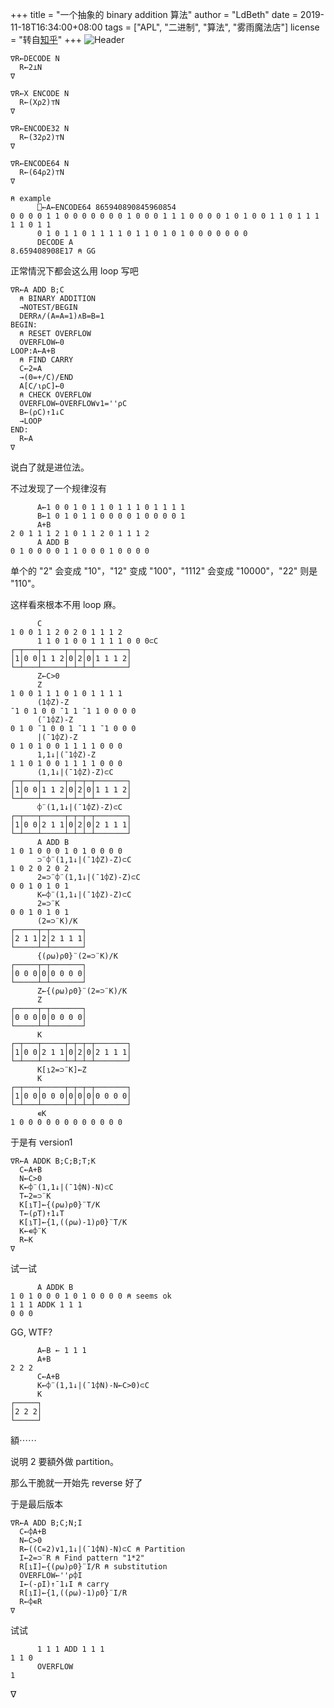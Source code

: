 +++
title = "一个抽象的 binary addition 算法"
author = "LdBeth"
date = 2019-11-18T16:34:00+08:00
tags = ["APL", "二进制", "算法", "雾雨魔法店"]
license = "转自[知乎](https://zhuanlan.zhihu.com/p/92381693)"
+++
![Header](v2-ab78974f11ac5d246038b7f47a3f1c15_1440w.image.png)

````apl
∇R←DECODE N
  R←2⊥N
∇

∇R←X ENCODE N
  R←(X⍴2)⊤N
∇

∇R←ENCODE32 N
  R←(32⍴2)⊤N
∇

∇R←ENCODE64 N
  R←(64⍴2)⊤N
∇

⍝ example
      ⎕←A←ENCODE64 865940890845960854
0 0 0 0 1 1 0 0 0 0 0 0 0 1 0 0 0 1 1 1 0 0 0 0 1 0 1 0 0 1 1 0 1 1 1 1 1 0 1 1
      0 1 0 1 1 0 1 1 1 1 0 1 1 0 1 0 1 0 0 0 0 0 0 0
      DECODE A
8.659408908E17 ⍝ GG
````

正常情況下都会这么用 loop 写吧

````apl
∇R←A ADD B;C
  ⍝ BINARY ADDITION
  →NOTEST/BEGIN
  DERR∧/(A=A=1)∧B=B=1
BEGIN:
  ⍝ RESET OVERFLOW
  OVERFLOW←0
LOOP:A←A+B
  ⍝ FIND CARRY
  C←2=A
  →(0=+/C)/END
  A[C/⍳⍴C]←0
  ⍝ CHECK OVERFLOW
  OVERFLOW←OVERFLOW∨1=''⍴C
  B←(⍴C)↑1↓C
  →LOOP
END:
  R←A
∇
````

说白了就是进位法。

不过发现了一个规律沒有

````apl
      A←1 0 0 1 0 1 1 0 1 1 1 0 1 1 1 1
      B←1 0 1 0 1 1 0 0 0 0 1 0 0 0 0 1
      A+B
2 0 1 1 1 2 1 0 1 1 2 0 1 1 1 2
      A ADD B
0 1 0 0 0 0 1 1 0 0 0 1 0 0 0 0
````

单个的 "2" 会变成 "10"，"12" 变成 "100"，"1112" 会变成 "10000"，"22" 则是 "110"。

这样看來根本不用 loop 麻。

````apl
      C
1 0 0 1 1 2 0 2 0 1 1 1 2
      1 1 0 1 0 0 1 1 1 1 0 0 0⊂C
┌─┬───┬─────┬─┬─┬─┬───────┐
│1│0 0│1 1 2│0│2│0│1 1 1 2│
└─┴───┴─────┴─┴─┴─┴───────┘
      Z←C>0
      Z
1 0 0 1 1 1 0 1 0 1 1 1 1
      (1⌽Z)-Z
¯1 0 1 0 0 ¯1 1 ¯1 1 0 0 0 0
      (¯1⌽Z)-Z
0 1 0 ¯1 0 0 1 ¯1 1 ¯1 0 0 0
      |(¯1⌽Z)-Z
0 1 0 1 0 0 1 1 1 1 0 0 0
      1,1↓|(¯1⌽Z)-Z
1 1 0 1 0 0 1 1 1 1 0 0 0
      (1,1↓|(¯1⌽Z)-Z)⊂C
┌─┬───┬─────┬─┬─┬─┬───────┐
│1│0 0│1 1 2│0│2│0│1 1 1 2│
└─┴───┴─────┴─┴─┴─┴───────┘
      ⌽¨(1,1↓|(¯1⌽Z)-Z)⊂C
┌─┬───┬─────┬─┬─┬─┬───────┐
│1│0 0│2 1 1│0│2│0│2 1 1 1│
└─┴───┴─────┴─┴─┴─┴───────┘
      A ADD B
1 0 1 0 0 0 1 0 1 0 0 0 0
      ⊃¨⌽¨(1,1↓|(¯1⌽Z)-Z)⊂C
1 0 2 0 2 0 2
      2=⊃¨⌽¨(1,1↓|(¯1⌽Z)-Z)⊂C
0 0 1 0 1 0 1
      K←⌽¨(1,1↓|(¯1⌽Z)-Z)⊂C
      2=⊃¨K
0 0 1 0 1 0 1
      (2=⊃¨K)/K
┌─────┬─┬───────┐
│2 1 1│2│2 1 1 1│
└─────┴─┴───────┘
      {(⍴⍵)⍴0}¨(2=⊃¨K)/K
┌─────┬─┬───────┐
│0 0 0│0│0 0 0 0│
└─────┴─┴───────┘
      Z←{(⍴⍵)⍴0}¨(2=⊃¨K)/K
      Z
┌─────┬─┬───────┐
│0 0 0│0│0 0 0 0│
└─────┴─┴───────┘
      K
┌─┬───┬─────┬─┬─┬─┬───────┐
│1│0 0│2 1 1│0│2│0│2 1 1 1│
└─┴───┴─────┴─┴─┴─┴───────┘
      K[⍸2=⊃¨K]←Z
      K
┌─┬───┬─────┬─┬─┬─┬───────┐
│1│0 0│0 0 0│0│0│0│0 0 0 0│
└─┴───┴─────┴─┴─┴─┴───────┘
      ∊K
1 0 0 0 0 0 0 0 0 0 0 0 0
````

于是有 version1

````apl
∇R←A ADDK B;C;B;T;K
  C←A+B
  N←C>0
  K←⌽¨(1,1↓|(¯1⌽N)-N)⊂C
  T←2=⊃¨K
  K[⍸T]←{(⍴⍵)⍴0}¨T/K
  T←(⍴T)↑1↓T
  K[⍸T]←{1,((⍴⍵)-1)⍴0}¨T/K
  K←∊⌽¨K
  R←K
∇
````

试一试

````apl
      A ADDK B
1 0 1 0 0 0 1 0 1 0 0 0 0 ⍝ seems ok
1 1 1 ADDK 1 1 1      
0 0 0
````

GG, WTF?

````apl
      A←B ← 1 1 1
      A+B
2 2 2
      C←A+B
      K←⌽¨(1,1↓|(¯1⌽N)-N←C>0)⊂C
      K
┌─────┐
│2 2 2│
└─────┘
````

額⋯⋯

说明 2 要額外做 partition。

那么干脆就一开始先 reverse 好了

于是最后版本 

````apl
∇R←A ADD B;C;N;I
  C←⌽A+B
  N←C>0
  R←((C=2)∨1,1↓|(¯1⌽N)-N)⊂C ⍝ Partition
  I←2=⊃¨R ⍝ Find pattern "1*2"
  R[⍸I]←{(⍴⍵)⍴0}¨I/R ⍝ substitution
  OVERFLOW←''⍴⌽I
  I←(-⍴I)↑¯1↓I ⍝ carry
  R[⍸I]←{1,((⍴⍵)-1)⍴0}¨I/R
  R←⌽∊R
∇
````

试试

````apl
      1 1 1 ADD 1 1 1
1 1 0
      OVERFLOW
1
````

∇
